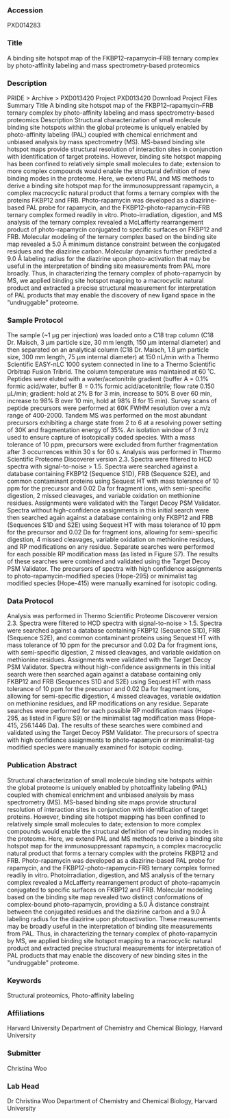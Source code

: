 ### Accession
PXD014283

### Title
A binding site hotspot map of the FKBP12–rapamycin–FRB ternary complex by photo-affinity labeling and mass spectrometry-based proteomics

### Description
PRIDE > Archive > PXD013420  Project PXD013420  Download Project Files Summary Title A binding site hotspot map of the FKBP12–rapamycin–FRB ternary complex by photo-affinity labeling and mass spectrometry-based proteomics  Description Structural characterization of small molecule binding site hotspots within the global proteome is uniquely enabled by photo-affinity labeling (PAL) coupled with chemical enrichment and unbiased analysis by mass spectrometry (MS). MS-based binding site hotspot maps provide structural resolution of interaction sites in conjunction with identification of target proteins. However, binding site hotspot mapping has been confined to relatively simple small molecules to date; extension to more complex compounds would enable the structural definition of new binding modes in the proteome. Here, we extend PAL and MS methods to derive a binding site hotspot map for the immunosuppressant rapamycin, a complex macrocyclic natural product that forms a ternary complex with the proteins FKBP12 and FRB. Photo-rapamycin was developed as a diazirine-based PAL probe for rapamycin, and the FKBP12–photo-rapamycin–FRB ternary complex formed readily in vitro. Photo-irradiation, digestion, and MS analysis of the ternary complex revealed a McLafferty rearrangement product of photo-rapamycin conjugated to specific surfaces on FKBP12 and FRB. Molecular modeling of the ternary complex based on the binding site map revealed a 5.0 Å minimum distance constraint between the conjugated residues and the diazirine carbon. Molecular dynamics further predicted a 9.0 Å labeling radius for the diazirine upon photo-activation that may be useful in the interpretation of binding site measurements from PAL more broadly. Thus, in characterizing the ternary complex of photo-rapamycin by MS, we applied binding site hotspot mapping to a macrocyclic natural product and extracted a precise structural measurement for interpretation of PAL products that may enable the discovery of new ligand space in the “undruggable” proteome.

### Sample Protocol
The sample (~1 μg per injection) was loaded onto a C18 trap column (C18 Dr. Maisch, 3 µm particle size, 30 mm length, 150 µm internal diameter) and then separated on an analytical column (C18 Dr. Maisch, 1.8 µm particle size, 300 mm length, 75 µm internal diameter) at 150 nL/min with a Thermo Scientific EASY-nLC 1000 system connected in line to a Thermo Scientific Orbitrap Fusion Tribrid. The column temperature was maintained at 60 ˚C. Peptides were eluted with a water/acetonitrile gradient (buffer A = 0.1% formic acid/water, buffer B = 0.1% formic acid/acetonitrile; flow rate 0.150 µL/min; gradient: hold at 2% B for 3 min, increase to 50% B over 60 min, increase to 98% B over 10 min, hold at 98% B for 15 min). Survey scans of peptide precursors were performed at 60K FWHM resolution over a m/z range of 400-2000. Tandem MS was performed on the most abundant precursors exhibiting a charge state from 2 to 6 at a resolving power setting of 30K and fragmentation energy of 35%. An isolation window of 3 m/z used to ensure capture of isotopically coded species. With a mass tolerance of 10 ppm, precursors were excluded from further fragmentation after 3 occurrences within 30 s for 60 s. Analysis was performed in Thermo Scientific Proteome Discoverer version 2.3. Spectra were filtered to HCD spectra with signal-to-noise > 1.5. Spectra were searched against a database containing FKBP12 (Sequence S1D), FRB (Sequence S2E), and common contaminant proteins using Sequest HT with mass tolerance of 10 ppm for the precursor and 0.02 Da for fragment ions, with semi-specific digestion, 2 missed cleavages, and variable oxidation on methionine residues. Assignments were validated with the Target Decoy PSM Validator. Spectra without high-confidence assignments in this initial search were then searched again against a database containing only FKBP12 and FRB (Sequences S1D and S2E) using Sequest HT with mass tolerance of 10 ppm for the precursor and 0.02 Da for fragment ions, allowing for semi-specific digestion, 4 missed cleavages, variable oxidation on methionine residues, and RP modifications on any residue. Separate searches were performed for each possible RP modification mass (as listed in Figure S7). The results of these searches were combined and validated using the Target Decoy PSM Validator. The precursors of spectra with high confidence assignments to photo-rapamycin-modified species (Hope-295) or minimalist tag modified species (Hope-415) were manually examined for isotopic coding.

### Data Protocol
Analysis was performed in Thermo Scientific Proteome Discoverer version 2.3. Spectra were filtered to HCD spectra with signal-to-noise > 1.5. Spectra were searched against a database containing FKBP12 (Sequence S1D), FRB (Sequence S2E), and common contaminant proteins using Sequest HT with mass tolerance of 10 ppm for the precursor and 0.02 Da for fragment ions, with semi-specific digestion, 2 missed cleavages, and variable oxidation on methionine residues. Assignments were validated with the Target Decoy PSM Validator. Spectra without high-confidence assignments in this initial search were then searched again against a database containing only FKBP12 and FRB (Sequences S1D and S2E) using Sequest HT with mass tolerance of 10 ppm for the precursor and 0.02 Da for fragment ions, allowing for semi-specific digestion, 4 missed cleavages, variable oxidation on methionine residues, and RP modifications on any residue. Separate searches were performed for each possible RP modification mass (Hope-295, as listed in Figure S9) or the minimalist tag modification mass (Hope-415, 256.1446 Da). The results of these searches were combined and validated using the Target Decoy PSM Validator. The precursors of spectra with high confidence assignments to photo-rapamycin or minnimalist-tag modified species were manually examined for isotopic coding.

### Publication Abstract
Structural characterization of small molecule binding site hotspots within the global proteome is uniquely enabled by photoaffinity labeling (PAL) coupled with chemical enrichment and unbiased analysis by mass spectrometry (MS). MS-based binding site maps provide structural resolution of interaction sites in conjunction with identification of target proteins. However, binding site hotspot mapping has been confined to relatively simple small molecules to date; extension to more complex compounds would enable the structural definition of new binding modes in the proteome. Here, we extend PAL and MS methods to derive a binding site hotspot map for the immunosuppressant rapamycin, a complex macrocyclic natural product that forms a ternary complex with the proteins FKBP12 and FRB. Photo-rapamycin was developed as a diazirine-based PAL probe for rapamycin, and the FKBP12-photo-rapamycin-FRB ternary complex formed readily in vitro. Photoirradiation, digestion, and MS analysis of the ternary complex revealed a McLafferty rearrangement product of photo-rapamycin conjugated to specific surfaces on FKBP12 and FRB. Molecular modeling based on the binding site map revealed two distinct conformations of complex-bound photo-rapamycin, providing a 5.0 &#xc5; distance constraint between the conjugated residues and the diazirine carbon and a 9.0 &#xc5; labeling radius for the diazirine upon photoactivation. These measurements may be broadly useful in the interpretation of binding site measurements from PAL. Thus, in characterizing the ternary complex of photo-rapamycin by MS, we applied binding site hotspot mapping to a macrocyclic natural product and extracted precise structural measurements for interpretation of PAL products that may enable the discovery of new binding sites in the "undruggable" proteome.

### Keywords
Structural proteomics, Photo-affinity labeling

### Affiliations
Harvard University
Department of Chemistry and Chemical Biology, Harvard University

### Submitter
Christina Woo

### Lab Head
Dr Christina Woo
Department of Chemistry and Chemical Biology, Harvard University


